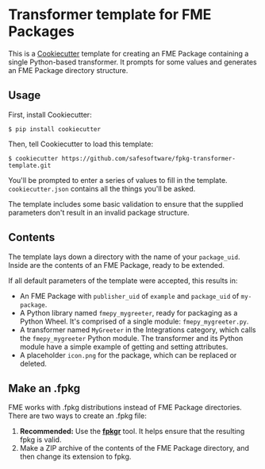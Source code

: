 # Transformer template for FME Packages

This is a [Cookiecutter](https://cookiecutter.readthedocs.io) template
for creating an FME Package containing a single Python-based transformer.
It prompts for some values and generates an FME Package directory structure.


## Usage

First, install Cookiecutter:

```
$ pip install cookiecutter
```

Then, tell Cookiecutter to load this template:

```
$ cookiecutter https://github.com/safesoftware/fpkg-transformer-template.git
```

You'll be prompted to enter a series of values to fill in the template.
`cookiecutter.json` contains all the things you'll be asked.

The template includes some basic validation to ensure that the supplied parameters
don't result in an invalid package structure.


## Contents

The template lays down a directory with the name of your `package_uid`.
Inside are the contents of an FME Package, ready to be extended.

If all default parameters of the template were accepted, this results in:

* An FME Package with `publisher_uid` of `example` and `package_uid` of `my-package`.
* A Python library named `fmepy_mygreeter`, ready for packaging as a Python Wheel.
  It's comprised of a single module: `fmepy_mygreeter.py`.
* A transformer named `MyGreeter` in the Integrations category,
  which calls the `fmepy_mygreeter` Python module.
  The transformer and its Python module have a simple example 
  of getting and setting attributes.
* A placeholder `icon.png` for the package, which can be replaced or deleted.


## Make an .fpkg

FME works with .fpkg distributions instead of FME Package directories.
There are two ways to create an .fpkg file:

1) **Recommended:** Use the [**fpkgr**](http://gtb-1.safe.internal/clam/fpkgr) tool. 
   It helps ensure that the resulting fpkg is valid.
2) Make a ZIP archive of the contents of the FME Package directory,
   and then change its extension to fpkg.
